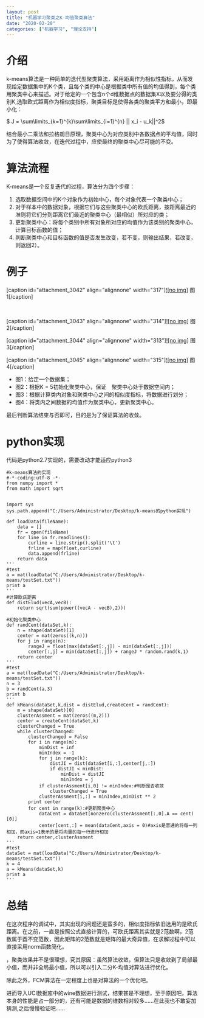 ```yaml
---
layout: post
title: "机器学习聚类之K-均值聚类算法"
date: "2020-02-20"
categories: ["机器学习", "理论支持"]
---
```


# 介绍

k-means算法是一种简单的迭代型聚类算法，采用距离作为相似性指标，从而发现给定数据集中的K个类，且每个类的中心是根据类中所有值的均值得到，每个类用聚类中心来描述。对于给定的一个包含n个d维数据点的数据集X以及要分得的类别K,选取欧式距离作为相似度指标，聚类目标是使得各类的聚类平方和最小，即最小化：

$ J = \\sum\\limits\_{k=1}^{k}\\sum\\limits\_{i=1}^{n} || x\_i - u\_k||^2$

结合最小二乘法和拉格朗日原理，聚类中心为对应类别中各数据点的平均值，同时为了使得算法收敛，在迭代过程中，应使最终的聚类中心尽可能的不变。

# 算法流程

K-means是一个反复迭代的过程，算法分为四个步骤：

1. 选取数据空间中的K个对象作为初始中心，每个对象代表一个聚类中心；
2. 对于样本中的数据对象，根据它们与这些聚类中心的欧氏距离，按距离最近的准则将它们分到距离它们最近的聚类中心（最相似）所对应的类；
3. 更新聚类中心：将每个类别中所有对象所对应的均值作为该类别的聚类中心，计算目标函数的值；
4. 判断聚类中心和目标函数的值是否发生改变，若不变，则输出结果，若改变，则返回2）。

# 例子

\[caption id="attachment\_3042" align="alignnone" width="317"\][![no img]](http://127.0.0.1/?attachment_id=3042) 图1\[/caption\]

 

\[caption id="attachment\_3043" align="alignnone" width="314"\][![no img]](http://127.0.0.1/?attachment_id=3043) 图2\[/caption\]

\[caption id="attachment\_3044" align="alignnone" width="313"\][![no img]](http://127.0.0.1/?attachment_id=3044) 图3\[/caption\]

\[caption id="attachment\_3045" align="alignnone" width="315"\][![no img]](http://127.0.0.1/?attachment_id=3045) 图4\[/caption\]

- 图1：给定一个数据集；
- 图2：根据K = 5初始化聚类中心，保证　聚类中心处于数据空间内；
- 图3：根据计算类内对象和聚类中心之间的相似度指标，将数据进行划分；
- 图4：将类内之间数据的均值作为聚类中心，更新聚类中心。

最后判断算法结束与否即可，目的是为了保证算法的收敛。

# **python实现**

代码是python2.7实现的，需要改动才能适应python3

```
#k-means算法的实现
#-*-coding:utf-8 -*-
from numpy import *
from math import sqrt


import sys
sys.path.append("C:/Users/Administrator/Desktop/k-means的python实现")
 
def loadData(fileName):
    data = []
    fr = open(fileName)
    for line in fr.readlines():
        curline = line.strip().split('\t')
        frline = map(float,curline)
        data.append(frline)
    return data
'''
#test
a = mat(loadData("C:/Users/Administrator/Desktop/k-means/testSet.txt"))
print a
'''
#计算欧氏距离
def distElud(vecA,vecB):
    return sqrt(sum(power((vecA - vecB),2)))

#初始化聚类中心
def randCent(dataSet,k):
    n = shape(dataSet)[1]
    center = mat(zeros((k,n)))
    for j in range(n):
        rangeJ = float(max(dataSet[:,j]) - min(dataSet[:,j]))
        center[:,j] = min(dataSet[:,j]) + rangeJ * random.rand(k,1)
    return center
'''
#test
a = mat(loadData("C:/Users/Administrator/Desktop/k-means/testSet.txt"))
n = 3
b = randCent(a,3)
print b
'''
def kMeans(dataSet,k,dist = distElud,createCent = randCent):
    m = shape(dataSet)[0]
    clusterAssment = mat(zeros((m,2)))
    center = createCent(dataSet,k)
    clusterChanged = True
    while clusterChanged:
        clusterChanged = False
        for i in range(m):
            minDist = inf
            minIndex = -1
            for j in range(k):
                distJI = dist(dataSet[i,:],center[j,:])
                if distJI < minDist:
                    minDist = distJI
                    minIndex = j
            if clusterAssment[i,0] != minIndex:#判断是否收敛
                clusterChanged = True
            clusterAssment[i,:] = minIndex,minDist ** 2
        print center
        for cent in range(k):#更新聚类中心
            dataCent = dataSet[nonzero(clusterAssment[:,0].A == cent)[0]]
            center[cent,:] = mean(dataCent,axis = 0)#axis是普通的将每一列相加，而axis=1表示的是将向量的每一行进行相加
    return center,clusterAssment
'''
#test
dataSet = mat(loadData("C:/Users/Administrator/Desktop/k-means/testSet.txt"))
k = 4
a = kMeans(dataSet,k)
print a
'''
```

# 总结

在这次程序的调试中，其实出现的问题还是蛮多的，相似度指标依旧选用的是欧氏距离。在之前，一直是按照公式直接计算的，可欧氏距离其实就是2范数啊，2范数属于酉不变范数，因此矩阵的2范数就是矩阵的最大奇异值，在求解过程中可以直接采用norm函数简化。

，聚类效果并不是很理想，究其原因：虽然算法收敛，但算法只是收敛到了局部最小值，而并非全局最小值，所以可以引入二分K-均值对算法进行优化。

除此之外，FCM算法在一定程度上也是对算法的一个优化吧。

进而导入UCI数据库中的wine数据进行测试，结果甚是不理想，至于原因吧，算法本身的性能是占一部分的，还有可能是数据的维数相对较多......在此我也不敢妄加猜测,之后慢慢验证吧......
